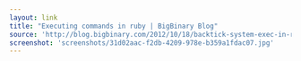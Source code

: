 ```yaml
---
layout: link
title: "Executing commands in ruby | BigBinary Blog"
source: 'http://blog.bigbinary.com/2012/10/18/backtick-system-exec-in-ruby.html'
screenshot: 'screenshots/31d02aac-f2db-4209-978e-b359a1fdac07.jpg'
---
```



